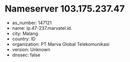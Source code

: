 # Nameserver 103.175.237.47

* as_number: 147121
* name: ip.47-237.marvatel.id.
* city: Malang
* country: ID
* organization: PT Marva Global Telekomunikasi
* version: Unknown
* dnssec: false
